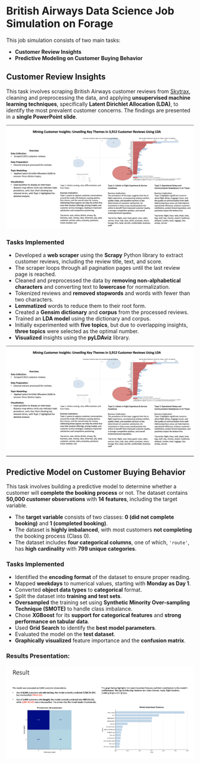 # **British Airways Data Science Job Simulation on Forage**

This job simulation consists of two main tasks:

- **Customer Review Insights**
- **Predictive Modeling on Customer Buying Behavior**

## **Customer Review Insights**

This task involves scraping British Airways customer reviews from [Skytrax](https://www.airlinequality.com/airline-reviews/british-airways/page/1/?sortby=post_date%3ADesc&pagesize=10), cleaning and preprocessing the data, and applying **unsupervised machine learning techniques**, specifically **Latent Dirichlet Allocation (LDA)**, to identify the most prevalent customer concerns. The findings are presented in a **single PowerPoint slide**.

![ustomer Review Insights](https://github.com/IfeanyiEmeagi/British-Airways-Customer-Feedback-Reviews/blob/5a95cb4c8ae9338188d16b44a8c7e69cc85b80db/image/topic_modelling.png)

### **Tasks Implemented**

- Developed a **web scraper** using the **Scrapy** Python library to extract customer reviews, including the review title, text, and score.
- The scraper loops through all pagination pages until the last review page is reached.
- Cleaned and preprocessed the data by **removing non-alphabetical characters** and converting text to **lowercase** for normalization.
- Tokenized reviews and **removed stopwords** and words with fewer than two characters.
- **Lemmatized** words to reduce them to their root form.
- Created a **Gensim dictionary** and **corpus** from the processed reviews.
- Trained an **LDA model** using the dictionary and corpus.
- Initially experimented with **five topics**, but due to overlapping insights, **three topics** were selected as the optimal number.
- **Visualized** insights using the **pyLDAviz** library.

![ustomer Review Insights](https://github.com/IfeanyiEmeagi/British-Airways-Customer-Feedback-Reviews/blob/5a95cb4c8ae9338188d16b44a8c7e69cc85b80db/image/topic_modelling.png)

---

## **Predictive Model on Customer Buying Behavior**

This task involves building a predictive model to determine whether a customer will **complete the booking process** or not. The dataset contains **50,000 customer observations** with **14 features**, including the target variable.

- The **target variable** consists of two classes: **0 (did not complete booking)** and **1 (completed booking)**.
- The dataset is **highly imbalanced**, with most customers **not completing** the booking process (Class 0).
- The dataset includes **four categorical columns**, one of which, `'route'`, has **high cardinality** with **799 unique categories**.

### **Tasks Implemented**

- Identified the **encoding format** of the dataset to ensure proper reading.
- Mapped **weekdays** to numerical values, starting with **Monday as Day 1**.
- Converted **object data types** to **categorical** format.
- Split the dataset into **training and test sets**.
- **Oversampled** the training set using **Synthetic Minority Over-sampling Technique (SMOTE)** to handle class imbalance.
- Chose **XGBoost** for its **support for categorical features** and **strong performance on tabular data**.
- Used **Grid Search** to identify the **best model parameters**.
- Evaluated the model on the **test dataset**.
- **Graphically visualized** feature importance and the **confusion matrix**.

### **Results Presentation:**

![Predictive Model Result](https://github.com/IfeanyiEmeagi/British-Airways-Customer-Feedback-Reviews/blob/5a95cb4c8ae9338188d16b44a8c7e69cc85b80db/image/predictive_model_result.png)
